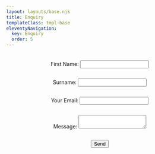 ```yaml
---
layout: layouts/base.njk
title: Enquiry
templateClass: tmpl-base
eleventyNavigation:
  key: Enquiry
  order: 5
---
```


<form name="contact" method="POST" data-netlify="true" style="display: flex;align-items: center;flex-direction: column; margin:20px;">
  <p>
    <label>First Name: <input type="text" name="name" /></label>   
  </p>
    <p>
    <label>Surname: <input type="text" name="Surname" /></label>   
  </p>
  <p>
    <label>Your Email: <input type="email" name="email" /></label>
  </p>
  <p>
    <label>Message: <textarea name="message"></textarea></label>
  </p>
  <p>
    <button type="submit">Send</button>
  </p>
</form>